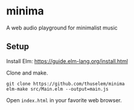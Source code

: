 # minima
A web audio playground for minimalist music

## Setup
Install Elm: https://guide.elm-lang.org/install.html

Clone and make. 
```
git clone https://github.com/thuselem/minima
elm-make src/Main.elm --output=main.js
```

Open `index.html` in your favorite web browser.

